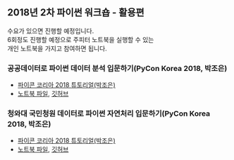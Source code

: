 ## 2018년 2차 파이썬 워크숍 - 활용편
수요가 있으면 진행할 예정입니다.  
6회정도 진행할 예정으로 주피터 노트북을 실행할 수 있는  
개인 노트북을 가지고 참여하면 됩니다.  
### 공공데이터로 파이썬 데이터 분석 입문하기(PyCon Korea 2018, 박조은)
- [파이콘 코리아 2018 튜토리얼(박조은)](https://www.pycon.kr/2018/program/tutorial/6)
- [노트북 파일](https://goo.gl/x8kasp), [깃허브](https://github.com/corazzon/OpenDataWrangling)
### 청와대 국민청원 데이터로 파이썬 자연처리 입문하기(PyCon Korea 2018, 박조은)
- [파이콘 코리아 2018 튜토리얼(박조은)](https://www.pycon.kr/2018/program/tutorial/7)
- [노트북 파일](https://goo.gl/x8kasp), [깃허브](https://github.com/corazzon/petitionWrangling)
###
###
###
###
